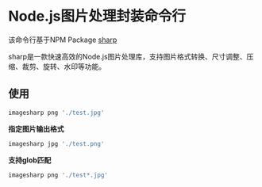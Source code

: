 # Node.js图片处理封装命令行

该命令行基于NPM Package [sharp](https://github.com/lovell/sharp)

sharp是一款快速高效的Node.js图片处理库，支持图片格式转换、尺寸调整、压缩、裁剪、旋转、水印等功能。

## 使用
``` bash
imagesharp png './test.jpg'
```
**指定图片输出格式**
``` bash
imagesharp jpg './test.png'
```
**支持glob匹配**
``` bash
imagesharp png './test*.jpg'
```